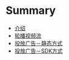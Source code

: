 # Summary

* [介绍](README.md)
* [轮播视频流](chapter1.md)
* [投放广告－静态方式](chapter2.md)
* [投放广告－SDK方式](chapter3.md)


